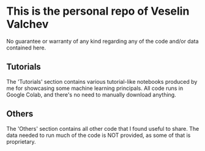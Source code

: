 # This is the personal repo of Veselin Valchev

No guarantee or warranty of any kind regarding any of the code and/or data contained here.

## Tutorials

The 'Tutorials' section contains various tutorial-like notebooks produced by me for showcasing some machine learning principals. All code runs in Google Colab, and there's no need to manually download anything.

## Others

The 'Others' section contains all other code that I found useful to share. The data needed to run much of the code is NOT provided, as some of that is proprietary.
